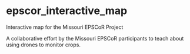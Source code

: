 # epscor_interactive_map
Interactive map for the Missouri EPSCoR Project


A collaborative effort by the Missouri EPSCoR participants to teach about using drones to monitor crops.  
